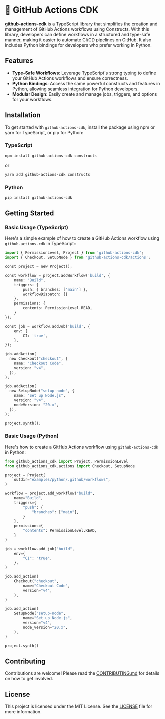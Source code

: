 # 🚧 GitHub Actions CDK

**github-actions-cdk** is a TypeScript library that simplifies the creation and management of GitHub Actions workflows using Constructs. With this library, developers can define workflows in a structured and type-safe manner, making it easier to automate CI/CD pipelines on GitHub. It also includes Python bindings for developers who prefer working in Python.

## Features

* **Type-Safe Workflows**: Leverage TypeScript's strong typing to define your GitHub Actions workflows and ensure correctness.
* **Python Bindings**: Access the same powerful constructs and features in Python, allowing seamless integration for Python developers.
* **Modular Design**: Easily create and manage jobs, triggers, and options for your workflows.

## Installation

To get started with `github-actions-cdk`, install the package using npm or yarn for TypeScript, or pip for Python:

### TypeScript

```bash
npm install github-actions-cdk constructs
```

or

```bash
yarn add github-actions-cdk constructs
```

### Python

```bash
pip install github-actions-cdk
```

## Getting Started

### Basic Usage (TypeScript)

Here's a simple example of how to create a GitHub Actions workflow using `github-actions-cdk` in TypeScript::

```python
import { PermissionLevel, Project } from 'github-actions-cdk';
import { Checkout, SetupNode } from 'github-actions-cdk/actions';

const project = new Project();

const workflow = project.addWorkflow('build', {
    name: "Build",
    triggers: {
        push: { branches: ['main'] },
        workflowDispatch: {}
    },
    permissions: {
        contents: PermissionLevel.READ,
    }
});

const job = workflow.addJob('build', {
	env: {
		CI: 'true',
	},
});

job.addAction(
  new Checkout("checkout", {
    name: "Checkout Code",
    version: "v4",
  }),
);

job.addAction(
  new SetupNode("setup-node", {
    name: "Set up Node.js",
    version: "v4",
    nodeVersion: "20.x",
  }),
);

project.synth();
```

### Basic Usage (Python)

Here's how to create a GitHub Actions workflow using `github-actions-cdk` in Python:

```python
from github_actions_cdk import Project, PermissionLevel
from github_actions_cdk.actions import Checkout, SetupNode

project = Project(
    outdir="examples/python/.github/workflows",
)

workflow = project.add_workflow("build",
    name="Build",
    triggers={
        "push": {
            "branches": ["main"],
        }
    },
    permissions={
        "contents": PermissionLevel.READ,
    }
)

job = workflow.add_job("build",
    env={
        "CI": "true",
    },
)

job.add_action(
    Checkout("checkout",
        name="Checkout Code",
        version="v4",
    ),
)

job.add_action(
    SetupNode("setup-node",
        name="Set up Node.js",
        version="v4",
        node_version="20.x",
    ),
)

project.synth()
```

## Contributing

Contributions are welcome! Please read the [CONTRIBUTING.md](./CONTRIBUTING.md) for details on how to get involved.

## License

This project is licensed under the MIT License. See the [LICENSE](./LICENCE) file for more information.
